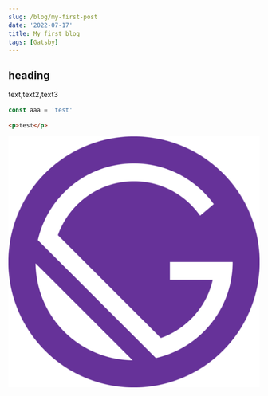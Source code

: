 ```yaml
---
slug: /blog/my-first-post
date: '2022-07-17'
title: My first blog
tags: [Gatsby]
---
```


## heading

text,text2,text3

```js
const aaa = 'test'
```

```html
<p>test</p>
```

![icon](./icon.jpg)
